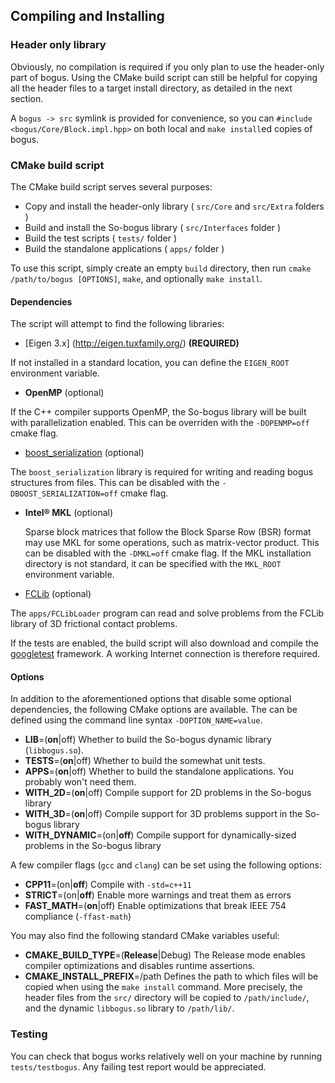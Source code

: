 ## Compiling and Installing

### Header only library
Obviously, no compilation is required if you only plan to use the header-only part of bogus.
Using the CMake build script can still be helpful for copying all the header files to a target
install directory, as detailed in the next section.

A `bogus -> src` symlink is provided for convenience, so you can `#include <bogus/Core/Block.impl.hpp>`
on both local and `make install`ed copies of bogus.

### CMake build script

The CMake build script serves several purposes:

 - Copy and install the header-only library ( `src/Core` and `src/Extra` folders )
 - Build and install the So-bogus library ( `src/Interfaces` folder )
 - Build the test scripts ( `tests/` folder )
 - Build the standalone applications ( `apps/` folder )

To use this script, simply create an empty `build` directory, then run
 `cmake /path/to/bogus [OPTIONS]`, `make`, and optionally `make install`.

#### Dependencies

The script will attempt to find the following libraries:

 - [Eigen 3.x] (http://eigen.tuxfamily.org/) **(REQUIRED)**
   
 If not installed in a standard location, you can define the `EIGEN_ROOT` environment variable.
 - __OpenMP__ (optional)

 If the C++ compiler supports OpenMP, the So-bogus library will be built with parallelization enabled.
 This can be overriden with the `-DOPENMP=off` cmake flag.
 - [boost\_serialization](http://www.boost.org/) (optional)

  The `boost_serialization` library is required for writing and reading bogus structures from files.  This can be disabled with the `-DBOOST_SERIALIZATION=off` cmake flag.
 - __Intel® MKL__ (optional)

   Sparse block matrices that follow the Block Sparse Row (BSR) format may use MKL
   for some operations, such as matrix-vector product. This can be disabled with the `-DMKL=off` cmake flag. If the MKL installation directory is not standard, it can be specified with the `MKL_ROOT` environment variable.
 - [FCLib](http://fclib.gforge.inria.fr/) (optional)

  The `apps/FCLibLoader` program can read and solve problems from the FCLib 
  library of 3D frictional contact problems.

If the tests are enabled, the build script will also download and compile the [googletest](https://code.google.com/p/googletest/) framework. A working Internet connection is therefore required.
   
#### Options
  
In addition to the aforementioned options that disable some optional dependencies, 
the following CMake options are available. The can be defined using the  command line syntax `-DOPTION_NAME=value`.

 - __LIB__=(__on__|off)  Whether to build the So-bogus dynamic library (`libbogus.so`).
 - __TESTS__=(__on__|off)  Whether to build the somewhat unit tests.
 - __APPS__=(__on__|off)  Whether to build the standalone applications. You probably won't need them.
 - __WITH_2D__=(__on__|off) Compile support for 2D problems  in the So-bogus library
 - __WITH_3D__=(__on__|off) Compile support for 3D problems support in the So-bogus library
 - __WITH_DYNAMIC__=(on|__off__) Compile support for dynamically-sized problems in the So-bogus library
 
A few compiler flags (`gcc` and `clang`) can be set using the following options:

 - __CPP11__=(on|__off__) Compile with `-std=c++11` 
 - __STRICT__=(on|__off__) Enable more warnings and treat them as errors
 - __FAST_MATH__=(__on__|off) Enable optimizations that break IEEE 754 compliance (`-ffast-math`) 

You may also find the following standard CMake variables useful:

 - __CMAKE\_BUILD\_TYPE__=(__Release__|Debug) The Release mode enables compiler optimizations and disables runtime assertions.
 - __CMAKE\_INSTALL\_PREFIX__=/path Defines the path to which files will be copied when using the `make install` command. More precisely, the header files from the `src/` directory will be copied to `/path/include/`, and the dynamic `libbogus.so` library to `/path/lib/`.

### Testing
You can check that bogus works relatively well on your machine by running `tests/testbogus`. Any failing test report would be appreciated.

